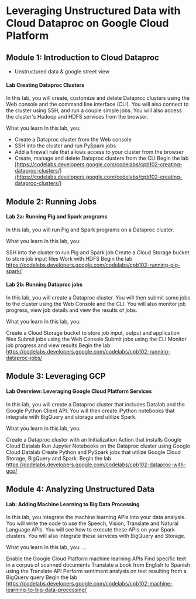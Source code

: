 # Leveraging Unstructured Data with Cloud Dataproc on Google Cloud Platform

## Module 1: Introduction to Cloud Dataproc 

* Unstructured data & google street view 
#### Lab Creating Dataproc Clusters
In this lab, you will create, customize and delete Dataproc clusters using the Web console and the command line interface (CLI). You will also connect to the cluster using SSH, and run a couple simple jobs. You will also access the cluster's Hadoop and HDFS services from the browser.

What you learn
In this lab, you:

* Create a Dataproc cluster from the Web console
* SSH into the cluster and run PySpark jobs
* Add a firewall rule that allows access to your cluster from the browser
* Create, manage and delete Dataproc clusters from the CLI
Begin the lab
[https://codelabs.developers.google.com/codelabs/cpb102-creating-dataproc-clusters/](https://codelabs.developers.google.com/codelabs/cpb102-creating-dataproc-clusters/)

## Module 2: Running Jobs

#### Lab 2a: Running Pig and Spark programs
In this lab, you will run Pig and Spark programs on a Dataproc cluster.

What you learn
In this lab, you:

SSH into the cluster to run Pig and Spark job
Create a Cloud Storage bucket to store job input files
Work with HDFS
Begin the lab
https://codelabs.developers.google.com/codelabs/cpb102-running-pig-spark/

#### Lab 2b: Running Dataproc jobs
In this lab, you will create a Dataproc cluster. You will then submit some jobs to the cluster using the Web Console and the CLI. You will also monitor job progress, view job details and view the results of jobs.

What you learn
In this lab, you:

Create a Cloud Storage bucket to store job input, output and application files
Submit jobs using the Web Console
Submit jobs using the CLI
Monitor job progress and view results
Begin the lab
https://codelabs.developers.google.com/codelabs/cpb102-running-dataproc-jobs/

## Module 3: Leveraging GCP

#### Lab Overview: Leveraging Google Cloud Platform Services
In this lab, you will create a Dataproc cluster that includes Datalab and the Google Python Client API. You will then create iPython notebooks that integrate with BigQuery and storage and utilize Spark.

What you learn
In this lab, you:

Create a Dataproc cluster with an Initialization Action that installs Google Cloud Datalab
Run Jupyter Notebooks on the Dataproc cluster using Google Cloud Datalab
Create Python and PySpark jobs that utilize Google Cloud Storage, BigQuery and Spark.
Begin the lab
https://codelabs.developers.google.com/codelabs/cpb102-dataproc-with-gcp/ 

## Module 4: Analyzing Unstructured Data

#### Lab: Adding Machine Learning to Big Data Processing
In this lab, you integrate the machine learning APIs into your data analysis. You will write the code to use the Speech, Vision, Translate and Natural Language APIs. You will see how to execute these APIs on your Spark clusters. You will also integrate these services with BigQuery and Storage.

What you learn
In this lab, you: ...

Enable the Google Cloud Platform machine learning APIs
Find specific text in a corpus of scanned documents
Translate a book from English to Spanish using the Translate API
Perform sentiment analysis on text resulting from a BigQuery query
Begin the lab
https://codelabs.developers.google.com/codelabs/cpb102-machine-learning-to-big-data-processing/
